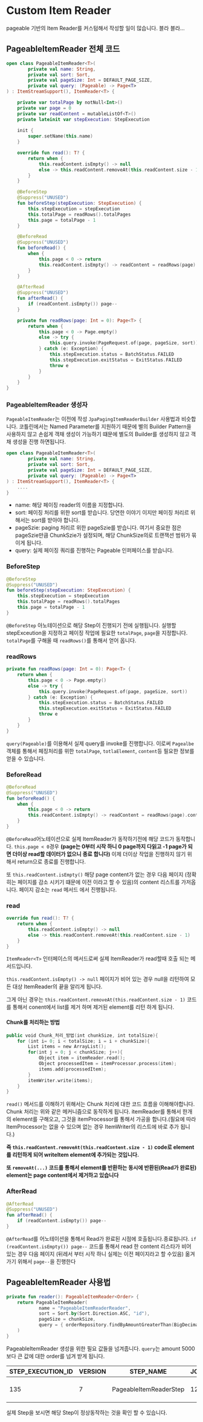 # Custom Item Reader

pageable 기반의 Item Reader를 커스텀해서 작성할 일이 많습니다. 블라 블라...

## PageableItemReader 전체 코드

```kotlin
open class PageableItemReader<T>(
        private val name: String,
        private val sort: Sort,
        private val pageSize: Int = DEFAULT_PAGE_SIZE,
        private val query: (Pageable) -> Page<T>
) : ItemStreamSupport(), ItemReader<T> {

    private var totalPage by notNull<Int>()
    private var page = 0
    private var readContent = mutableListOf<T>()
    private lateinit var stepExecution: StepExecution
    
    init {
        super.setName(this.name)
    }

    override fun read(): T? {
        return when {
            this.readContent.isEmpty() -> null
            else -> this.readContent.removeAt(this.readContent.size - 1)
        }
    }

    @BeforeStep
    @Suppress("UNUSED")
    fun beforeStep(stepExecution: StepExecution) {
        this.stepExecution = stepExecution
        this.totalPage = readRows().totalPages
        this.page = totalPage - 1
    }

    @BeforeRead
    @Suppress("UNUSED")
    fun beforeRead() {
        when {
            this.page < 0 -> return
            this.readContent.isEmpty() -> readContent = readRows(page).content.toMutableList()
        }
    }

    @AfterRead
    @Suppress("UNUSED")
    fun afterRead() {
        if (readContent.isEmpty()) page--
    }

    private fun readRows(page: Int = 0): Page<T> {
        return when {
            this.page < 0 -> Page.empty()
            else -> try {
                this.query.invoke(PageRequest.of(page, pageSize, sort))
            } catch (e: Exception) {
                this.stepExecution.status = BatchStatus.FAILED
                this.stepExecution.exitStatus = ExitStatus.FAILED
                throw e
            }
        }
    }
}
```

### PageableItemReader 생성자

`PageableItemReader`는 이전에 작성 `JpaPagingItemReaderBuilder` 사용법과 비슷합니다. 코틀린에서는 Named Parameter를 지원하기 때문에 별의 Builder Pattern을 사용하지 않고 손쉽게 객채
생성이 가능하기 떄문에 별도의 Builder를 생성하지 않고 객채 생성을 진행 하면됩니다.

```kotlin
open class PageableItemReader<T>(
        private val name: String,
        private val sort: Sort,
        private val pageSize: Int = DEFAULT_PAGE_SIZE,
        private val query: (Pageable) -> Page<T>
) : ItemStreamSupport(), ItemReader<T> {
    ....
}
```

* name: 해당 페이징 reader의 이름을 지정합니다.
* sort: 페이징 처리를 위한 sort를 받습니다. 당연한 이야기 이지만 페이징 처리르 위해서는 sort를 받아야 합니다.
* pageSzie: paging 처리르 위한 pageSzie를 받습니다. 여기서 중요한 점은 pageSzie만큼 ChunkSzie가 설정되며, 해당 ChunkSize의로 트랜잭션 범위가 묶이게 됩니다.
* query: 실제 페이징 쿼리를 진행하는 Pageable 인퍼페이스를 받습니다.

### BeforeStep

```kotlin
@BeforeStep
@Suppress("UNUSED")
fun beforeStep(stepExecution: StepExecution) {
    this.stepExecution = stepExecution
    this.totalPage = readRows().totalPages
    this.page = totalPage - 1
}
```

`@BeforeStep` 아노테이션으로 해당 Step이 진행되기 전에 실행됩니다. 실행할 stepExceution을 지정하고 페이징 작업에 필요한 `totalPage`, `page`을 지정합니다. `totalPage`를 구해올
때 `readRows()`를 통해서 얻어 옵니다.

### readRows

```kotlin
private fun readRows(page: Int = 0): Page<T> {
    return when {
        this.page < 0 -> Page.empty()
        else -> try {
            this.query.invoke(PageRequest.of(page, pageSize, sort))
        } catch (e: Exception) {
            this.stepExecution.status = BatchStatus.FAILED
            this.stepExecution.exitStatus = ExitStatus.FAILED
            throw e
        }
    }
}
```

`query(Pageable)`를 이용해서 실제 query를 invoke를 진행합니다. 이로써 `Pagealbe`객체를 통해서 페징처리를 위한 `totalPage`, `totlaElement`, `content`등 필요한 정보를 얻을 수 있습니다.

### BeforeRead

```kotlin
@BeforeRead
@Suppress("UNUSED")
fun beforeRead() {
    when {
        this.page < 0 -> return
        this.readContent.isEmpty() -> readContent = readRows(page).content.toMutableList()
    }
}
```

`@BeforeRead`어노테이션으로 실제 ItemReader가 동작하기전에 해당 코드가 동작합니다. `this.page < 0`경우  **(page는 0부터 시작 하니 0 page까지 다읽고 -1 page가 되면 더이상 read할 데이터가 없으니
종료 합니다)** 이제 더이상 작업을 진행하지 않기 위해서 return으로 종료를 진행합니다.

또 `this.readContent.isEmpty()` 해당 page content가 없는 경우 다음 페이지 (정확히는 페이지를 감소 시키기 떄문에 이전 이라고 할 수 있음)의 content 리스트를 가저옵니다. 페이지 감소는 `read` 메서드 에서
진행됩니다.

### read

```kotlin
override fun read(): T? {
    return when {
        this.readContent.isEmpty() -> null
        else -> this.readContent.removeAt(this.readContent.size - 1)
    }
}
```

`ItemReader<T>` 인터페이스의 메서드로써 실제 ItemReader가 read할때 호출 되는 메서드입니다.

`this.readContent.isEmpty() -> null` 페이지가 비어 있는 경우 null을 리턴하여 모든 대상 ItemReader의 끝을 알리게 됩니다.

그게 아닌 경우는 `this.readContent.removeAt(this.readContent.size - 1)` 코드를 통해서 conent에서 list를 제거 하며 제거된 element를 리턴 하게 됩니다.

#### Chunk를 처리하는 방법

```kotlin
public void Chunk_처리_방법(int chunkSize, int totalSize){
    for (int i= 0; i < totalSize; i = i + chunkSize){
        List items = new ArrayList();
        for(int j = 0; j < chunkSize; j++){
            Object item = itemReader.read();
            Object processedItem = itemProcessor.process(item);
            items.add(processedItem);
        }
        itemWriter.write(items);
    }
}
```

`read()` 메서드를 이해하기 위해서는 Chunk 처리에 대한 코드 흐름을 이해해야합니다. Chunk 처리는 위와 같은 메커니즘으로 동작하게 됩니다. itemReader를 통해서 한개의 element를 구해오고, 그것을 itemProcessor를
통해서 가공을 합니다.(필요에 따라 ItemProcessor는 없을 수 있으며 없는 경우 ItemWriter의 리스트에 바로 추가 됩니다.)

**즉 `this.readContent.removeAt(this.readContent.size - 1)` code로 element를 리턴하게 되어 writeItem element에 추가되는 것입니다.**

**또 `removeAt(...)` 코드를 통해서 element를 반환하는 동시에 반환된(Read가 완료된) element는 page content에서 제거하고 있습니다**

### AfterRead

```kotlin
@AfterRead
@Suppress("UNUSED")
fun afterRead() {
    if (readContent.isEmpty()) page--
}
```

`@AfterRead`를 어노테이션을 통해서 Read가 완료된 시점에 호출됩니다.종료됩니다. `if (readContent.isEmpty()) page--` 코드를 통해서 read 한 content 리스타가 비어 있는 경우 다음 페이지 (뒤레서 부터
시작 하니 실제는 이전 페이지라고 할 수있음) 옮겨 가기 위해서 `page--`을 진행한다

## PageableItemReader 사용법

```kotlin
private fun reader(): PageableItemReader<Order> {
    return PageableItemReader(
            name = "PageableItemReaderReader",
            sort = Sort.by(Sort.Direction.ASC, "id"),
            pageSize = chunkSize,
            query = { orderRepository.findByAmountGreaterThan(BigDecimal(5000), it) }
    )
}
```

PageableItemReader 생성을 위한 필요 값들을 넘겨줍니다. `query`는 amount 5000 보다 큰 값에 대한 order를 넘겨 받게 됩니다.

STEP_EXECUTION_ID | VERSION | STEP_NAME | JOB_EXECUTION_ID | START_TIME | END_TIME | STATUS | COMMIT_COUNT | READ_COUNT | FILTER_COUNT | WRITE_COUNT | READ_SKIP_COUNT | WRITE_SKIP_COUNT | PROCESS_SKIP_COUNT | ROLLBACK_COUNT | EXIT_CODE | EXIT_MESSAGE | LAST_UPDATED
------------------|---------|-----------|------------------|------------|----------|--------|--------------|------------|--------------|-------------|-----------------|------------------|--------------------|----------------|-----------|--------------|-------------
135 | 7 | PageableItemReaderStep | 125 | 2020-01-25 11:54:19 | 2020-01-25 11:54:19 | COMPLETED | 5 | 988 | 0 | 988 | 0 | 0 | 0 | 0 | COMPLETED |  | 2020-01-25 11:54:19

실제 Step을 보시면 해당 Step이 정상동작하는 것을 확인 할 수 있습니다.